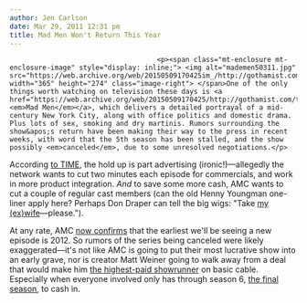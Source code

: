 ```yaml
---
author: Jen Carlson
date: Mar 29, 2011 12:31 pm
title: Mad Men Won't Return This Year
---
```


	
										<p><span class="mt-enclosure mt-enclosure-image" style="display: inline;"> <img alt="mademen50311.jpg" src="https://web.archive.org/web/20150509170425im_/http://gothamist.com/attachments/arts_jen/mademen50311.jpg" width="365" height="274" class="image-right"> </span>One of the only things worth watching on television these days is <a href="https://web.archive.org/web/20150509170425/http://gothamist.com/tags/madmen"><em>Mad Men</em></a>, which delivers a detailed portrayal of a mid-century New York City, along with office politics and domestic drama. Plus lots of sex, smoking and dry martinis. Rumors surrounding the show&apos;s return have been making their way to the press in recent weeks, with word that the 5th season has been stalled, and the show possibly <em>canceled</em>, due to some unresolved negotiations.</p>

<p>According <a href="https://web.archive.org/web/20150509170425/http://tunedin.blogs.time.com/2011/03/29/mad-men-held-hostage-drama-over-advertising-in-an-advertising-drama/">to TIME</a>, the hold up is part advertising (ironic!)&#x2014;allegedly the network wants to cut two minutes each episode for commercials, and work in more product integration. <em>And</em> to save some more cash, AMC wants to cut a couple of regular cast members (can the old Henny Youngman one-liner apply here? Perhaps Don Draper can tell the big wigs: &quot;Take <a href="https://web.archive.org/web/20150509170425/http://gothamist.com/tags/bettydraper">my (ex)wife</a>&#x2014;please.&quot;). </p>

<p>At any rate, AMC <a href="https://web.archive.org/web/20150509170425/http://artsbeat.blogs.nytimes.com/2011/03/29/amc-confirms-mad-men-delay-over-contract-dispute/">now confirms</a> that the earliest we&apos;ll be seeing a new episode is 2012. So rumors of the series being canceled were likely exaggerated&#x2014;it&apos;s not like AMC is going to put their most lucrative show into an early grave, nor is creator Matt Weiner going to walk away from a deal that would make him <a href="https://web.archive.org/web/20150509170425/http://www.deadline.com/2011/03/matt-weiners-talks-for-mad-men-mega-deal-could-collapse-over-cost-shaving/">the highest-paid showrunner</a> on basic cable. Especially when everyone involved only has through season 6, <a href="https://web.archive.org/web/20150509170425/http://crushable.com/other-stuff/mad-men-announces-sets-end-date/">the final season</a>, to cash in.</p>					
										
									
				